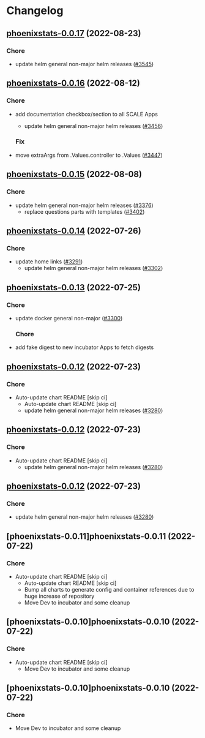 # Changelog



## [phoenixstats-0.0.17](https://github.com/truecharts/charts/compare/phoenixstats-0.0.16...phoenixstats-0.0.17) (2022-08-23)

### Chore

- update helm general non-major helm releases ([#3545](https://github.com/truecharts/charts/issues/3545))




## [phoenixstats-0.0.16](https://github.com/truecharts/charts/compare/phoenixstats-0.0.15...phoenixstats-0.0.16) (2022-08-12)

### Chore

- add documentation checkbox/section to all SCALE Apps
  - update helm general non-major helm releases ([#3456](https://github.com/truecharts/charts/issues/3456))

  ### Fix

- move extraArgs from .Values.controller to .Values ([#3447](https://github.com/truecharts/charts/issues/3447))




## [phoenixstats-0.0.15](https://github.com/truecharts/charts/compare/phoenixstats-0.0.14...phoenixstats-0.0.15) (2022-08-08)

### Chore

- update helm general non-major helm releases ([#3376](https://github.com/truecharts/charts/issues/3376))
  - replace questions parts with templates ([#3402](https://github.com/truecharts/charts/issues/3402))




## [phoenixstats-0.0.14](https://github.com/truecharts/apps/compare/phoenixstats-0.0.13...phoenixstats-0.0.14) (2022-07-26)

### Chore

- update home links ([#3291](https://github.com/truecharts/apps/issues/3291))
  - update helm general non-major helm releases ([#3302](https://github.com/truecharts/apps/issues/3302))




## [phoenixstats-0.0.13](https://github.com/truecharts/apps/compare/phoenixstats-0.0.12...phoenixstats-0.0.13) (2022-07-25)

### Chore

- update docker general non-major ([#3300](https://github.com/truecharts/apps/issues/3300))

  ### Chore

- add fake digest to new incubator Apps to fetch digests




## [phoenixstats-0.0.12](https://github.com/truecharts/apps/compare/phoenixstats-0.0.11...phoenixstats-0.0.12) (2022-07-23)

### Chore

- Auto-update chart README [skip ci]
  - Auto-update chart README [skip ci]
  - update helm general non-major helm releases ([#3280](https://github.com/truecharts/apps/issues/3280))




## [phoenixstats-0.0.12](https://github.com/truecharts/apps/compare/phoenixstats-0.0.11...phoenixstats-0.0.12) (2022-07-23)

### Chore

- Auto-update chart README [skip ci]
  - update helm general non-major helm releases ([#3280](https://github.com/truecharts/apps/issues/3280))




## [phoenixstats-0.0.12](https://github.com/truecharts/apps/compare/phoenixstats-0.0.11...phoenixstats-0.0.12) (2022-07-23)

### Chore

- update helm general non-major helm releases ([#3280](https://github.com/truecharts/apps/issues/3280))




## [phoenixstats-0.0.11]phoenixstats-0.0.11 (2022-07-22)

### Chore

- Auto-update chart README [skip ci]
  - Auto-update chart README [skip ci]
  - Bump all charts to generate config and container references due to huge increase of repository
  - Move Dev to incubator and some cleanup




## [phoenixstats-0.0.10]phoenixstats-0.0.10 (2022-07-22)

### Chore

- Auto-update chart README [skip ci]
  - Move Dev to incubator and some cleanup




## [phoenixstats-0.0.10]phoenixstats-0.0.10 (2022-07-22)

### Chore

- Move Dev to incubator and some cleanup
